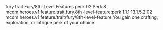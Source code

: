 <ability>
  <metadata>
    <class>fury</class>
    <feature_type>trait</feature_type>
    <file_dpath>Fury/8th-Level Features</file_dpath>
    <item_id>perk</item_id>
    <item_index>02</item_index>
    <item_name>Perk</item_name>
    <level>8</level>
    <scc>mcdm.heroes.v1:feature.trait.fury.8th-level-feature:perk</scc>
    <scdc>1.1.1:13.1.5.2:02</scdc>
    <source>mcdm.heroes.v1</source>
    <type>feature/trait/fury/8th-level-feature</type>
  </metadata>
  <effects>
    <effect type="mundane">You gain one crafting, exploration, or intrigue perk of your choice.</effect>
  </effects>
</ability>
